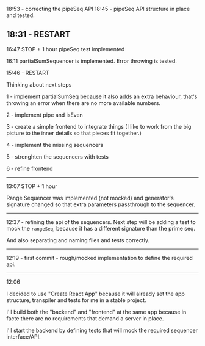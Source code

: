 
18:53 - correcting the pipeSeq API
18:45 - pipeSeq API structure in place and tested.

18:31 - RESTART
------

16:47 STOP + 1 hour
pipeSeq test implemented

16:11
partialSumSequencer is implemented. Error throwing is tested.

15:46 - RESTART

Thinking about next steps

1 - implement partialSumSeq because it also adds an extra behaviour, that's throwing an error when there are no more available numbers.

2 - implement pipe and isEven

3 - create a simple frontend to integrate things (I like to work from the big picture to the inner details so that pieces fit together.)

4 - implement the missing sequencers

5 - strenghten the sequencers with tests

6 - refine frontend

---

13:07 STOP + 1 hour

Range Sequencer was implemented (not mocked) and generator's signature changed so that extra parameters passthrough to the sequencer.

---

12:37 - refining the api of the sequencers. Next step will be adding a test to mock the `rangeSeq`, because it has a different signature than the prime seq.

And also separating and naming files and tests correctly.

---

12:19 - first commit - rough/mocked implementation to define the required api.

---
12:06

I decided to use "Create React App" because it will already set the app structure, transpiler and tests for me in a stable project.

I'll build both the "backend" and "frontend" at the same app because in facte there are no requirements that demand a server in place.

I'll start the backend by defining tests that will mock the required sequencer interface/API.
